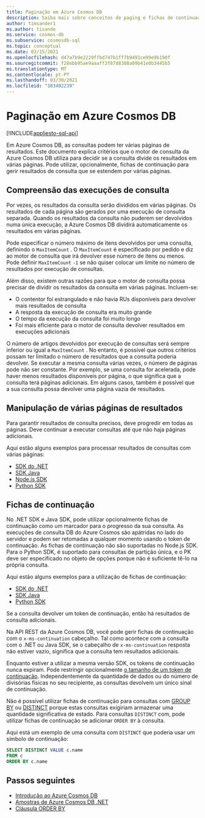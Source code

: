 ```yaml
---
title: Paginação em Azure Cosmos DB
description: Saiba mais sobre conceitos de paging e fichas de continuação
author: timsander1
ms.author: tisande
ms.service: cosmos-db
ms.subservice: cosmosdb-sql
ms.topic: conceptual
ms.date: 03/15/2021
ms.openlocfilehash: d47a7b9e2229ffbd747b1ff7b9491ce99e9b190f
ms.sourcegitcommit: f28ebb95ae9aaaff3f87d8388a09b41e0b3445b5
ms.translationtype: MT
ms.contentlocale: pt-PT
ms.lasthandoff: 03/30/2021
ms.locfileid: "103492239"
---
```

# <a name="pagination-in-azure-cosmos-db"></a>Paginação em Azure Cosmos DB
[!INCLUDE[appliesto-sql-api](includes/appliesto-sql-api.md)]

Em Azure Cosmos DB, as consultas podem ter várias páginas de resultados. Este documento explica critérios que o motor de consulta da Azure Cosmos DB utiliza para decidir se a consulta divide os resultados em várias páginas. Pode utilizar, opcionalmente, fichas de continuação para gerir resultados de consulta que se estendem por várias páginas.

## <a name="understanding-query-executions"></a>Compreensão das execuções de consulta

Por vezes, os resultados da consulta serão divididos em várias páginas. Os resultados de cada página são gerados por uma execução de consulta separada. Quando os resultados da consulta não puderem ser devolvidos numa única execução, a Azure Cosmos DB dividirá automaticamente os resultados em várias páginas.

Pode especificar o número máximo de itens devolvidos por uma consulta, definindo o `MaxItemCount` . O `MaxItemCount` é especificado por pedido e diz ao motor de consulta que irá devolver esse número de itens ou menos. Pode definir `MaxItemCount` `-1` se não quiser colocar um limite no número de resultados por execução de consultas.

Além disso, existem outras razões para que o motor de consulta possa precisar de dividir os resultados da consulta em várias páginas. Incluem-se:

- O contentor foi estrangulado e não havia RUs disponíveis para devolver mais resultados de consulta
- A resposta da execução de consulta era muito grande
- O tempo da execução da consulta foi muito longo
- Foi mais eficiente para o motor de consulta devolver resultados em execuções adicionais

O número de artigos devolvidos por execução de consultas será sempre inferior ou igual a `MaxItemCount` . No entanto, é possível que outros critérios possam ter limitado o número de resultados que a consulta poderia devolver. Se executar a mesma consulta várias vezes, o número de páginas pode não ser constante. Por exemplo, se uma consulta for acelerada, pode haver menos resultados disponíveis por página, o que significa que a consulta terá páginas adicionais. Em alguns casos, também é possível que a sua consulta possa devolver uma página vazia de resultados.

## <a name="handling-multiple-pages-of-results"></a>Manipulação de várias páginas de resultados

Para garantir resultados de consulta precisos, deve progredir em todas as páginas. Deve continuar a executar consultas até que não haja páginas adicionais.

Aqui estão alguns exemplos para processar resultados de consultas com várias páginas:

- [SDK do .NET](https://github.com/Azure/azure-cosmos-dotnet-v3/blob/master/Microsoft.Azure.Cosmos.Samples/Usage/Queries/Program.cs#L280)
- [SDK Java](https://github.com/Azure-Samples/azure-cosmos-java-sql-api-samples/blob/main/src/main/java/com/azure/cosmos/examples/documentcrud/sync/DocumentCRUDQuickstart.java#L162-L176)
- [Node.js SDK](https://github.com/Azure/azure-sdk-for-js/blob/83fcc44a23ad771128d6e0f49043656b3d1df990/sdk/cosmosdb/cosmos/samples/IndexManagement.ts#L128-L140)
- [Python SDK](https://github.com/Azure/azure-sdk-for-python/blob/master/sdk/cosmos/azure-cosmos/samples/examples.py#L89)

## <a name="continuation-tokens"></a>Fichas de continuação

No .NET SDK e Java SDK, pode utilizar opcionalmente fichas de continuação como um marcador para o progresso da sua consulta. As execuções de consulta DB do Azure Cosmos são apátridas no lado do servidor e podem ser retomadas a qualquer momento usando o token de continuação. As fichas de continuação não são suportadas no Node.js SDK. Para o Python SDK, é suportado para consultas de partição única, e o PK deve ser especificado no objeto de opções porque não é suficiente tê-lo na própria consulta.

Aqui estão alguns exemplos para a utilização de fichas de continuação:

- [SDK do .NET](https://github.com/Azure/azure-cosmos-dotnet-v2/blob/master/samples/code-samples/Queries/Program.cs#L699-L734)
- [SDK Java](https://github.com/Azure-Samples/azure-cosmos-java-sql-api-samples/blob/main/src/main/java/com/azure/cosmos/examples/queries/sync/QueriesQuickstart.java#L216)
- [Python SDK](https://github.com/Azure/azure-sdk-for-python/blob/master/sdk/cosmos/azure-cosmos/test/test_query.py#L533)

Se a consulta devolver um token de continuação, então há resultados de consulta adicionais.

Na API REST da Azure Cosmos DB, você pode gerir fichas de continuação com o `x-ms-continuation` cabeçalho. Tal como acontece com a consulta com o .NET ou Java SDK, se o cabeçalho de `x-ms-continuation` resposta não estiver vazio, significa que a consulta tem resultados adicionais.

Enquanto estiver a utilizar a mesma versão SDK, os tokens de continuação nunca expiram. Pode restringir opcionalmente [o tamanho de um token de continuação](/dotnet/api/microsoft.azure.documents.client.feedoptions.responsecontinuationtokenlimitinkb#Microsoft_Azure_Documents_Client_FeedOptions_ResponseContinuationTokenLimitInKb). Independentemente da quantidade de dados ou do número de divisórias físicas no seu recipiente, as consultas devolvem um único sinal de continuação.

Não é possível utilizar fichas de continuação para consultas com [GROUP BY](sql-query-group-by.md) ou [DISTINCT](sql-query-keywords.md#distinct) porque estas consultas exigiriam armazenar uma quantidade significativa de estado. Para consultas `DISTINCT` com, pode utilizar fichas de continuação se adicionar `ORDER BY` à consulta.

Aqui está um exemplo de uma consulta com `DISTINCT` que poderia usar um símbolo de continuação:

```sql
SELECT DISTINCT VALUE c.name
FROM c
ORDER BY c.name
```

## <a name="next-steps"></a>Passos seguintes

- [Introdução ao Azure Cosmos DB](introduction.md)
- [Amostras de Azure Cosmos DB .NET](https://github.com/Azure/azure-cosmos-dotnet-v3)
- [Cláusula ORDER BY](sql-query-order-by.md)
